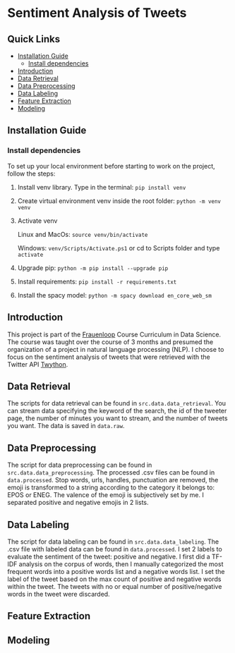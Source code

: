 
# Sentiment Analysis of Tweets

## Quick Links
* [Installation Guide](#installation-guide)
    * [Install dependencies](#install-dependencies)
* [Introduction](#introduction)
* [Data Retrieval](#data-retrieval)
* [Data Preprocessing](#data-preprocessing)
* [Data Labeling](#data-labeling)
* [Feature Extraction](#feature-extraction)
* [Modeling](#modeling)

## Installation Guide
### Install dependencies
To set up your local environment before starting to work on the project, follow the steps:<br>
   
   1. Install venv library. Type in the terminal: `pip install venv`

   2. Create virtual environment venv inside the root folder:  `python -m venv venv`


   3. Activate venv

        Linux and MacOs: `source venv/bin/activate`
        
        Windows: `venv/Scripts/Activate.ps1` or cd to Scripts folder and type `activate`

   4. Upgrade pip:  `python -m pip install --upgrade pip`


   5. Install requirements: `pip install -r requirements.txt`
 
   6. Install the spacy model: `python -m spacy download en_core_web_sm`
   
   
## Introduction
This project is part of the [Frauenloop](https://www.frauenloop.org/) Course Curriculum in Data Science. The course was taught over the course of 3 months and presumed the organization of a project in natural language processing (NLP).
I choose to focus on the sentiment analysis of tweets that were retrieved with the Twitter API [Twython](https://twython.readthedocs.io/en/latest/).
## Data Retrieval
The scripts for data retrieval can be found in `src.data.data_retrieval`. You can stream data specifying the keyword of the search, the id of the tweeter page, the number of minutes you want to stream, and the number of tweets you want.
The data is saved in `data.raw`.
## Data Preprocessing
The script for data preprocessing can be found in `src.data.data_preprocessing`. The processed .csv files can be found in `data.processed`. Stop words, urls, handles, punctuation are removed, the emoji is transformed to a string according to the category it belongs to: EPOS or ENEG. The valence of the emoji is subjectively set by me. I separated positive and negative emojis in 2 lists.
## Data Labeling
The script for data labeling can be found in `src.data.data_labeling`. The .csv file with labeled data can be found in `data.processed`. I set 2 labels to evaluate the sentiment of the tweet: positive and negative. I first did a TF-IDF analysis on the corpus of words, then I manually categorized the most frequent words into a positive words list and a negative words list. I set the label of the tweet based on the max count of positive and negative words within the tweet. The tweets with no or equal number of positive/negative words in the tweet were discarded.
## Feature Extraction
## Modeling





